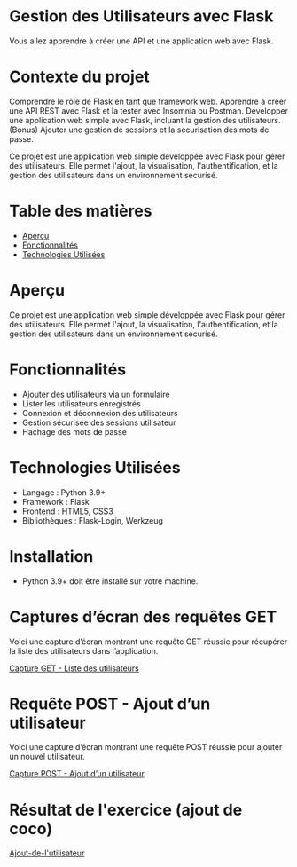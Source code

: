 # Gestion des Utilisateurs avec Flask
Vous allez apprendre à créer une API et une application web avec Flask.

# Contexte du projet
Comprendre le rôle de Flask en tant que framework web.
Apprendre à créer une API REST avec Flask et la tester avec Insomnia ou Postman.
Développer une application web simple avec Flask, incluant la gestion des utilisateurs.
(Bonus) Ajouter une gestion de sessions et la sécurisation des mots de passe.

Ce projet est une application web simple développée avec Flask  pour gérer des utilisateurs. Elle permet l'ajout, la visualisation, l'authentification, et la gestion des utilisateurs dans un environnement sécurisé.

# Table des matières

- [Aperçu](#aperçu)
- [Fonctionnalités](#fonctionnalités)
- [Technologies Utilisées](#technologies-utilisées)

# Aperçu

Ce projet est une application web simple développée avec Flask  pour gérer des utilisateurs. Elle permet l'ajout, la visualisation, l'authentification, et la gestion des utilisateurs dans un environnement sécurisé.

# Fonctionnalités

- Ajouter des utilisateurs via un formulaire
- Lister les utilisateurs enregistrés
- Connexion et déconnexion des utilisateurs
- Gestion sécurisée des sessions utilisateur
- Hachage des mots de passe

# Technologies Utilisées

- Langage : Python 3.9+
- Framework : Flask
- Frontend : HTML5, CSS3
- Bibliothèques : Flask-Login, Werkzeug

# Installation

- Python 3.9+ doit être installé sur votre machine.

# Captures d’écran des requêtes GET 

Voici une capture d’écran montrant une requête GET réussie pour récupérer la liste des utilisateurs dans l’application.

[Capture GET - Liste des utilisateurs](./Capture%20d'écran%202024-10-18%20162302.png)

# Requête POST - Ajout d’un utilisateur

Voici une capture d’écran montrant une requête POST réussie pour ajouter un nouvel utilisateur.

[Capture POST - Ajout d’un utilisateur](./Capture%20d'écran%202024-10-18%20162402.png)

# Résultat de l'exercice (ajout de coco)
[Ajout-de-l'utilisateur](Capture%20d'écran%202024-10-18%20162430.png)



